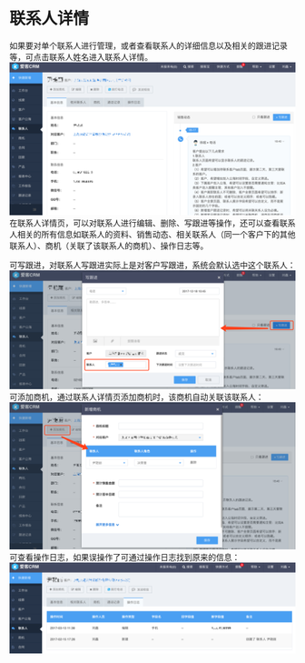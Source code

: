 # 联系人详情

如果要对单个联系人进行管理，或者查看联系人的详细信息以及相关的跟进记录等，可点击联系人姓名进入联系人详情。![](/assets/联系人详情02.png)在联系人详情页，可以对联系人进行编辑、删除、写跟进等操作，还可以查看联系人相关的所有信息如联系人的资料、销售动态、相关联系人（同一个客户下的其他联系人）、商机（关联了该联系人的商机）、操作日志等。

可写跟进，对联系人写跟进实际上是对客户写跟进，系统会默认选中这个联系人：![](/assets/联系人详情05.png)可添加商机，通过联系人详情页添加商机时，该商机自动关联该联系人：![](/assets/联系人详情03.png)可查看操作日志，如果误操作了可通过操作日志找到原来的信息：![](/assets/联系人详情04.png)

